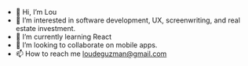 - 👋 Hi, I’m Lou
- 👀 I’m interested in software development, UX, screenwriting, and real estate investment.
- 🌱 I’m currently learning React
- 💞️ I’m looking to collaborate on mobile apps. 
- 📫 How to reach me loudeguzman@gmail.com

<!---
loudeguzman/loudeguzman is a ✨ special ✨ repository because its `README.md` (this file) appears on your GitHub profile.
You can click the Preview link to take a look at your changes.
--->

